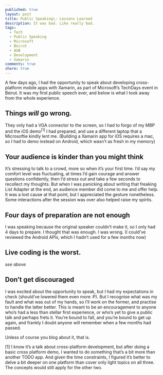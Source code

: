 ```yaml
---
published: true
layout: post
title: Public Speaking\: Lessons Learned
description: It was bad. Like really bad.
tags: 
  - Tech
  - Public Speaking
  - Microsoft
  - Beirut
  - AUB
  - Development
  - Xamarin
comments: true
share: true
---
```


A few days ago, I had the opportunity to speak about developing cross-platform mobile apps with Xamarin, as part of Microsoft’s TechDays event in Beirut. It was my first public speech ever, and below is what I took away from the whole experience.

## Things *will* go wrong.
They only had a VGA connector to the screen, so I had to forgo of my MBP and the iOS demo<sup>[1]</sup> I had prepared, and use a different laptop  that a Microsoftie kindly lent me. (Building a Xamarin app for iOS requires a mac, so I had to demo instead on Android, which wasn’t as fresh in my memory)

## Your audience is kinder than you might think
It’s stressing to talk to a crowd, more so when it’s your first time. I’d say my comfort level was fluctuating, at times I’d gain courage and answer questions confidently, then I’d stress out and take a few seconds to recollect my thoughts. But when I was panicking about writing that freaking List Adapter at the end, an audience member did come to me and offer help. It was a lost cause at that point, but I appreciated the gesture nonetheless. Some interactions after the session was over also helped raise my spirits.

## Four days of preparation are not enough
I was speaking because the original speaker couldn’t make it, so I only had 4 days to prepare. I thought that was enough. I was wrong. (I could’ve reviewed the Android APIs, which I hadn’t used for a few months now)

## Live coding is the worst.
*see above*

## Don’t get discouraged
I was excited about the opportunity to speak, but I had my expectations in check (should’ve lowered them even more :P). But I recognise what was my fault and what was out of my hands, so I’ll work on the former, and practise to handle the latter better. This is meant to be an encouragement to anyone who’s had a less than stellar first experience, or who’s yet to give a public talk and perhaps frets it. You’re bound to fall, and you’re bound to get up again, and frankly I doubt anyone will remember when a few months had passed. 

Unless of course you blog about it, that is.



[1] I know it’s a talk about cross-platform development, but after doing a basic cross platform demo, I wanted to do something that’s a bit more than another TODO app. And given the time constraints, I figured it’s better to delve a bit deeper on one platform than cover only light topics on all three. The concepts would still apply for the other two.